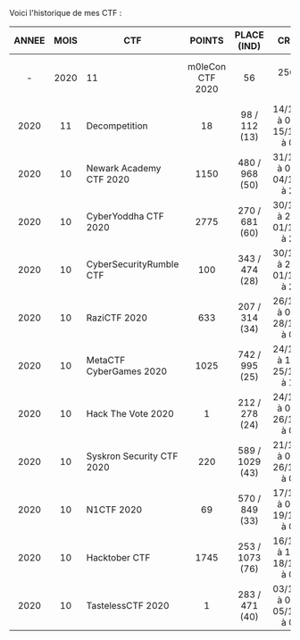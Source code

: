 Voici l'historique de mes CTF :

| ANNEE|MOIS| CTF                       | POINTS | PLACE (IND)     | CRENEAU                                 | DUREE  |
|:----:|:--:|---------------------------|:------:|:---------------:|:---------------------------------------:|:------:|
- | 2020 | 11 | m0leCon CTF 2020          | 56     | 256 / 276 (7)   | 14/11/2020 à 22h00 - 15/11/2020 à 22h00 | 24h00  |
| 2020 | 11 | Decompetition             | 18     | 98 / 112 (13)   | 14/11/2020 à 03h00 - 15/11/2020 à 03h00 | 24h00  |
| 2020 | 10 | Newark Academy CTF 2020   | 1150   | 480 / 968 (50)  | 31/10/2020 à 00h00 - 04/11/2020 à 23h59 | 96h00  |
| 2020 | 10 | CyberYoddha CTF 2020      | 2775   | 270 / 681 (60)  | 30/10/2020 à 21h00 - 01/11/2020 à 21h00 | 48h00  |
| 2020 | 10 | CyberSecurityRumble CTF   | 100    | 343 / 474 (28)  | 30/10/2020 à 21h00 - 01/11/2020 à 21h00 | 48h00  |
| 2020 | 10 | RaziCTF 2020              | 633    | 207 / 314 (34)  | 26/10/2020 à 07h30 - 28/10/2020 à 07h30 | 48h00  |
| 2020 | 10 | MetaCTF CyberGames 2020   | 1025   | 742 / 995 (25)  | 24/10/2020 à 14h00 - 25/10/2020 à 14h00 | 24h00  |
| 2020 | 10 | Hack The Vote 2020        | 1      | 212 / 278 (24)  | 24/10/2020 à 01h00 - 26/10/2020 à 01h00 | 48h00  |
| 2020 | 10 | Syskron Security CTF 2020 | 220    | 589 / 1029 (43) | 21/10/2020 à 02h00 - 26/10/2020 à 02h00 | 120h00 |
| 2020 | 10 | N1CTF 2020                | 69     | 570 / 849 (33)  | 17/10/2020 à 02h00 - 19/10/2020 à 02h00 | 48h00  |
| 2020 | 10 | Hacktober CTF             | 1745   | 253 / 1073 (76) | 16/10/2020 à 16h00 - 18/10/2020 à 04h00 | 36h00  |
| 2020 | 10 | TastelessCTF 2020         | 1      | 283 / 471 (40)  | 03/10/2020 à 02h00 - 05/10/2020 à 02h00 | 48h00  |

